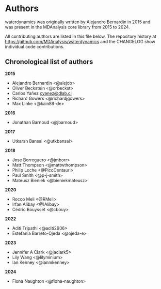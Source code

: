 # Authors

waterdynamics was originally written by Alejandro Bernardin in 2015 and was present in the MDAnalysis core library from 2015 to 2024.

All contributing authors are listed in this file below.
The repository history at https://github.com/MDAnalysis/waterdynamics
and the CHANGELOG show individual code contributions.

## Chronological list of authors

<!--
The rules for this file:
  * Authors are sorted chronologically, earliest to latest
  * Please format it each entry as "Preferred name <GitHub username>"
  * Your preferred name is whatever you wish to go by --
    it does *not* have to be your legal name!
  * Please start a new section for each new year
  * Don't ever delete anything
-->

**2015**
- Alejandro Bernardin <@alejob>
- Oliver Beckstein <@orbeckst>
- Carlos Yañez <cyanez@dlab.cl>
- Richard Gowers <@richardjgowers>
- Max Linke <@kain88-de>

**2016**
- Jonathan Barnoud <@jbarnoud>

**2017**
- Utkarsh Bansal <@utkbansal>

**2018**
- Jose Borreguero <@jmborr>
- Matt Thompson <@mattwthompson>
- Philip Loche <@PicoCentauri>
- Paul Smith <@p-j-smith>
- Mateusz Bieniek <@bieniekmateusz>

**2020**
- Rocco Meli <@RMeli>
- Irfan Alibay <@IAlibay>
- Cédric Bouysset <@cbouy>

**2022**
- Aditi Tripathi <@aditi2906>
- Estefania Barreto-Ojeda <@ojeda-e>

**2023**
- Jennifer A Clark <@jaclark5>
- Lily Wang <@lilyminium>
- Ian Kenney <@ianmkenney>

**2024**
- Fiona Naughton <@fiona-naughton>
